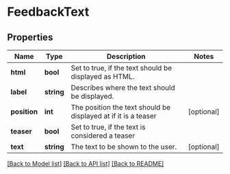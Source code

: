 # FeedbackText

## Properties
Name | Type | Description | Notes
------------ | ------------- | ------------- | -------------
**html** | **bool** | Set to true, if the text should be displayed as HTML. | 
**label** | **string** | Describes where the text should be displayed. | 
**position** | **int** | The position the text should be displayed at if it is a teaser | [optional] 
**teaser** | **bool** | Set to true, if the text is considered a teaser | 
**text** | **string** | The text to be shown to the user. | [optional] 

[[Back to Model list]](../../README.md#documentation-for-models) [[Back to API list]](../../README.md#documentation-for-api-endpoints) [[Back to README]](../../README.md)

